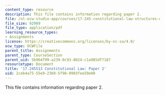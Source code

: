 ```yaml
---
content_type: resource
description: This file contains information regarding paper 2.
file: /ol-ocw-studio-app/courses/17-245-constitutional-law-structures-of-power-and-individual-rights-spring-2013/2ceb4a7555e923605f980903fee59e00_MIT17_245S13_Paper2.pdf
file_size: 92909
file_type: application/pdf
learning_resource_types:
- Assignments
license: https://creativecommons.org/licenses/by-nc-sa/4.0/
ocw_type: OCWFile
parent_title: Assignments
parent_type: CourseSection
parent_uid: 5b964f99-a239-0c93-8024-c1a985df7187
resourcetype: Document
title: '17.245S13 Constitutional Law: Paper 2'
uid: 2ceb4a75-55e9-2360-5f98-0903fee59e00
---
```

This file contains information regarding paper 2.
